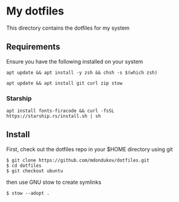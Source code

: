 # My dotfiles
This directory contains the dotfiles for my system

## Requirements
Ensure you have the following installed on your system

```
apt update && apt install -y zsh && chsh -s $(which zsh)
```
```
apt update && apt install git curl zip stow
```

### Starship
```
apt install fonts-firacode && curl -fsSL https://starship.rs/install.sh | sh
```

## Install
First, check out the dotfiles repo in your $HOME directory using git
```
$ git clone https://github.com/mdondukov/dotfiles.git
$ cd dotfiles
$ git checkout ubuntu
```
then use GNU stow to create symlinks
```
$ stow --adopt .
```
